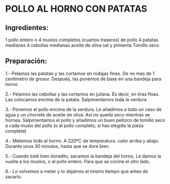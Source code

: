 # POLLO AL HORNO CON PATATAS


## Ingredientes:
  1 pollo entero o 4 muslos completos (cuartos traseros) de pollo
  4 patatas medianas
  4 cebollas medianas
  aceite de oliva
  sal y pimienta
  Tomillo seco


## Preparación:

1.- Pelamos las patatas y las cortamos en rodajas finas. De no más de 1 centímetro de grosor. Después, las ponemos de base en una bandeja para horno

2.- Pelamos las cebollas y las cortamos en juliana. Es decir, en tiras finas. Las colocamos encima de la patata. Salpimentamos toda la verdura

3.- Ponemos el pollo encima de la verdura. Le añadimos a todo un vaso de agua y un chorrete de aceite de oliva. Así no queda seco mientras se hornea. Salpimentamos el pollo y añadimos un buen pellizco de tomillo seco a cada muslo del pollo (o al pollo completo, si has elegido la pieza completa)

4.- Metemos todo al horno. A 220ºC de temperatura. calor arriba y abajo. Durante unos 30 minutos, hasta que se dore bien.

5.- Cuando esté bien doradito, sacamos la bandeja del horno, Le damos la vuelta a los muslos, o al pollo entero. Para que se cocine el otro lado.

6.- Lo volvemos a meter y lo dejamos el mismo tiempo que antes de sacarlo.

